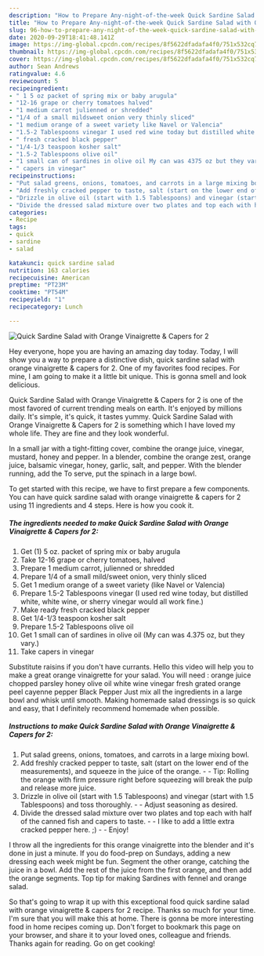 ```yaml
---
description: "How to Prepare Any-night-of-the-week Quick Sardine Salad with Orange Vinaigrette &amp;amp; Capers for 2"
title: "How to Prepare Any-night-of-the-week Quick Sardine Salad with Orange Vinaigrette &amp;amp; Capers for 2"
slug: 96-how-to-prepare-any-night-of-the-week-quick-sardine-salad-with-orange-vinaigrette-and-amp-capers-for-2
date: 2020-09-29T18:41:48.141Z
image: https://img-global.cpcdn.com/recipes/8f5622dfadafa4f0/751x532cq70/quick-sardine-salad-with-orange-vinaigrette-capers-for-2-recipe-main-photo.jpg
thumbnail: https://img-global.cpcdn.com/recipes/8f5622dfadafa4f0/751x532cq70/quick-sardine-salad-with-orange-vinaigrette-capers-for-2-recipe-main-photo.jpg
cover: https://img-global.cpcdn.com/recipes/8f5622dfadafa4f0/751x532cq70/quick-sardine-salad-with-orange-vinaigrette-capers-for-2-recipe-main-photo.jpg
author: Sean Andrews
ratingvalue: 4.6
reviewcount: 5
recipeingredient:
- " 1 5 oz packet of spring mix or baby arugula"
- "12-16 grape or cherry tomatoes halved"
- "1 medium carrot julienned or shredded"
- "1/4 of a small mildsweet onion very thinly sliced"
- "1 medium orange of a sweet variety like Navel or Valencia"
- "1.5-2 Tablespoons vinegar I used red wine today but distilled white white wine or sherry vinegar would all work fine"
- " fresh cracked black pepper"
- "1/4-1/3 teaspoon kosher salt"
- "1.5-2 Tablespoons olive oil"
- "1 small can of sardines in olive oil My can was 4375 oz but they vary"
- " capers in vinegar"
recipeinstructions:
- "Put salad greens, onions, tomatoes, and carrots in a large mixing bowl."
- "Add freshly cracked pepper to taste, salt (start on the lower end of the measurements), and squeeze in the juice of the orange.   Tip: Rolling the orange with firm pressure right before squeezing will break the pulp and release more juice."
- "Drizzle in olive oil (start with 1.5 Tablespoons) and vinegar (start with 1.5 Tablespoons) and toss thoroughly.   Adjust seasoning as desired."
- "Divide the dressed salad mixture over two plates and top each with half of the canned fish and capers to taste.  I like to add a little extra cracked pepper here. ;)  Enjoy!"
categories:
- Recipe
tags:
- quick
- sardine
- salad

katakunci: quick sardine salad 
nutrition: 163 calories
recipecuisine: American
preptime: "PT23M"
cooktime: "PT54M"
recipeyield: "1"
recipecategory: Lunch

---
```



![Quick Sardine Salad with Orange Vinaigrette &amp; Capers for 2](https://img-global.cpcdn.com/recipes/8f5622dfadafa4f0/751x532cq70/quick-sardine-salad-with-orange-vinaigrette-capers-for-2-recipe-main-photo.jpg)

Hey everyone, hope you are having an amazing day today. Today, I will show you a way to prepare a distinctive dish, quick sardine salad with orange vinaigrette &amp; capers for 2. One of my favorites food recipes. For mine, I am going to make it a little bit unique. This is gonna smell and look delicious.

Quick Sardine Salad with Orange Vinaigrette &amp; Capers for 2 is one of the most favored of current trending meals on earth. It's enjoyed by millions daily. It's simple, it's quick, it tastes yummy. Quick Sardine Salad with Orange Vinaigrette &amp; Capers for 2 is something which I have loved my whole life. They are fine and they look wonderful.

In a small jar with a tight-fitting cover, combine the orange juice, vinegar, mustard, honey and pepper. In a blender, combine the orange zest, orange juice, balsamic vinegar, honey, garlic, salt, and pepper. With the blender running, add the To serve, put the spinach in a large bowl.


To get started with this recipe, we have to first prepare a few components. You can have quick sardine salad with orange vinaigrette &amp; capers for 2 using 11 ingredients and 4 steps. Here is how you cook it.

<!--inarticleads1-->

##### The ingredients needed to make Quick Sardine Salad with Orange Vinaigrette &amp; Capers for 2:

1. Get  (1) 5 oz. packet of spring mix or baby arugula
1. Take 12-16 grape or cherry tomatoes, halved
1. Prepare 1 medium carrot, julienned or shredded
1. Prepare 1/4 of a small mild/sweet onion, very thinly sliced
1. Get 1 medium orange of a sweet variety (like Navel or Valencia)
1. Prepare 1.5-2 Tablespoons vinegar (I used red wine today, but distilled white, white wine, or sherry vinegar would all work fine.)
1. Make ready  fresh cracked black pepper
1. Get 1/4-1/3 teaspoon kosher salt
1. Prepare 1.5-2 Tablespoons olive oil
1. Get 1 small can of sardines in olive oil (My can was 4.375 oz, but they vary.)
1. Take  capers in vinegar


Substitute raisins if you don&#39;t have currants. Hello this video will help you to make a great orange vinaigrette for your salad. You will need : orange juice chopped parsley honey olive oil white wine vinegar fresh grated orange peel cayenne pepper Black Pepper Just mix all the ingredients in a large bowl and whisk until smooth. Making homemade salad dressings is so quick and easy, that I definitely recommend homemade when possible. 

<!--inarticleads2-->

##### Instructions to make Quick Sardine Salad with Orange Vinaigrette &amp; Capers for 2:

1. Put salad greens, onions, tomatoes, and carrots in a large mixing bowl.
1. Add freshly cracked pepper to taste, salt (start on the lower end of the measurements), and squeeze in the juice of the orange.  -  - Tip: Rolling the orange with firm pressure right before squeezing will break the pulp and release more juice.
1. Drizzle in olive oil (start with 1.5 Tablespoons) and vinegar (start with 1.5 Tablespoons) and toss thoroughly.  -  - Adjust seasoning as desired.
1. Divide the dressed salad mixture over two plates and top each with half of the canned fish and capers to taste. -  - I like to add a little extra cracked pepper here. ;) -  - Enjoy!


I throw all the ingredients for this orange vinaigrette into the blender and it&#39;s done in just a minute. If you do food-prep on Sundays, adding a new dressing each week might be fun. Segment the other orange, catching the juice in a bowl. Add the rest of the juice from the first orange, and then add the orange segments. Top tip for making Sardines with fennel and orange salad. 

So that's going to wrap it up with this exceptional food quick sardine salad with orange vinaigrette &amp; capers for 2 recipe. Thanks so much for your time. I'm sure that you will make this at home. There is gonna be more interesting food in home recipes coming up. Don't forget to bookmark this page on your browser, and share it to your loved ones, colleague and friends. Thanks again for reading. Go on get cooking!
